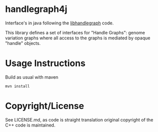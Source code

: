 # handlegraph4j

Interface's in java following the [libhandlegraph](https://github.com/vgteam/libhandlegraph) code.

This library defines a set of interfaces for "Handle Graphs": genome variation graphs where all access to the graphs is mediated by opaque "handle" objects.

# Usage Instructions

Build as usual with maven

```
mvn install
```

# Copyright/License

See LICENSE.md, as code is straight translation original copyright of the C++ code is maintained.

